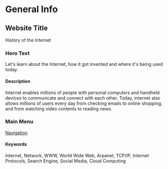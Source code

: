 # General Info

## Website Title

History of the Internet

### Hero Text

Let's learn about the Internet, how it got invented and where it's being used today. 

#### Description

Internet enables millions of people with personal computers and handheld devices to communicate and connect with each other. Today, internet also allows millions of users every day from checking emails to online shopping, and from watching video contents to reading news. 

### Main Menu

[Navigation](/sections/navbar.md)

#### Keywords

Internet, Network, WWW, World Wide Web, Arpanet, TCP/IP, Internet Protocols, Search Engine, Social Media, Cloud Computing 
